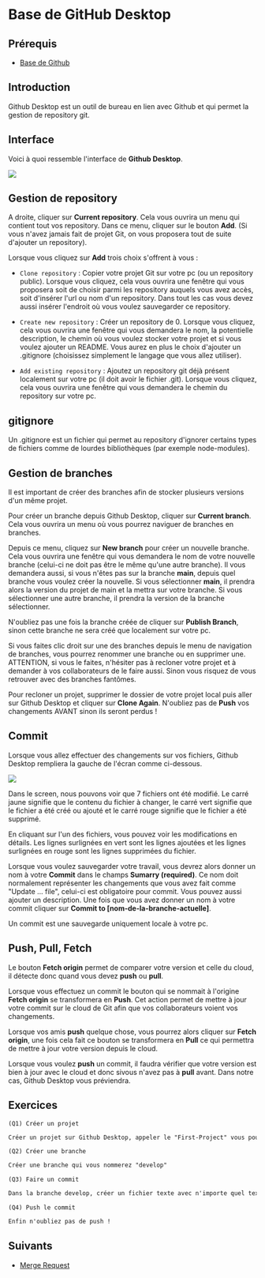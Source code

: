 # Base de GitHub Desktop

## Prérequis

+ [Base de Github]()

## Introduction

Github Desktop est un outil de bureau en lien avec Github et qui permet la gestion de repository git.

## Interface

Voici à quoi ressemble l'interface de **Github Desktop**.

<img src="https://cdn.discordapp.com/attachments/822839106001829908/825439994806140998/unknown.png"/>

## Gestion de repository

A droite, cliquer sur **Current repository**. Cela vous ouvrira un menu qui contient tout vos repository. Dans ce menu, cliquer sur le bouton **Add**. (Si vous n'avez jamais fait de projet Git, on vous proposera tout de suite d'ajouter un repository).

Lorsque vous cliquez sur **Add** trois choix s'offrent à vous :

+ ``Clone repository`` : Copier votre projet Git sur votre pc (ou un repository public). Lorsque vous cliquez, cela vous ouvrira une fenêtre qui vous proposera soit de choisir parmi les repository auquels vous avez accès, soit d'insérer l'url ou nom d'un repository. Dans tout les cas vous devez aussi insérer l'endroit où vous voulez sauvegarder ce repository.

+ ``Create new repository`` : Créer un repository de 0. Lorsque vous cliquez, cela vous ouvrira une fenêtre qui vous demandera le nom, la potentielle description, le chemin où vous voulez stocker votre projet et si vous voulez ajouter un README. Vous aurez en plus le choix d'ajouter un .gitignore (choisissez simplement le langage que vous allez utiliser).

+ ``Add existing repository`` : Ajoutez un repository git déjà présent localement sur votre pc (il doit avoir le fichier .git). Lorsque vous cliquez, cela vous ouvrira une fenêtre qui vous demandera le chemin du repository sur votre pc.

## gitignore

Un .gitignore est un fichier qui permet au repository d'ignorer certains types de fichiers comme de lourdes bibliothèques (par exemple node-modules).

## Gestion de branches

Il est important de créer des branches afin de stocker plusieurs versions d'un même projet.

Pour créer un branche depuis Github Desktop, cliquer sur **Current branch**. Cela vous ouvrira un menu où vous pourrez naviguer de branches en branches.

Depuis ce menu, cliquez sur **New branch** pour créer un nouvelle branche. Cela vous ouvrira une fenêtre qui vous demandera le nom de votre nouvelle branche (celui-ci ne doit pas être le même qu'une autre branche). Il vous demandera aussi, si vous n'êtes pas sur la branche **main**, depuis quel branche vous voulez créer la nouvelle. Si vous sélectionner **main**, il prendra alors la version du projet de main et la mettra sur votre branche. Si vous sélectionner une autre branche, il prendra la version de la branche sélectionner.

N'oubliez pas une fois la branche créée de cliquer sur **Publish Branch**, sinon cette branche ne sera créé que localement sur votre pc.

Si vous faites clic droit sur une des branches depuis le menu de navigation de branches, vous pourrez renommer une branche ou en supprimer une. ATTENTION, si vous le faites, n'hésiter pas à recloner votre projet et à demander à vos collaborateurs de le faire aussi. Sinon vous risquez de vous retrouver avec des branches fantômes.

Pour recloner un projet, supprimer le dossier de votre projet local puis aller sur Github Desktop et cliquer sur **Clone Again**. N'oubliez pas de **Push** vos changements AVANT sinon ils seront perdus !

## Commit

Lorsque vous allez effectuer des changements sur vos fichiers, Github Desktop
rempliera la gauche de l'écran comme ci-dessous.

<img src="https://cdn.discordapp.com/attachments/822839106001829908/825442599301152818/unknown.png" />

Dans le screen, nous pouvons voir que 7 fichiers ont été modifié. Le carré jaune signifie que le contenu du fichier à changer, le carré vert signifie que le fichier a été créé ou ajouté et le carré rouge signifie que le fichier a été supprimé.

En cliquant sur l'un des fichiers, vous pouvez voir les modifications en détails. Les lignes surlignées en vert sont les lignes ajoutées et les lignes surlignées en rouge sont les lignes supprimées du fichier.

Lorsque vous voulez sauvegarder votre travail, vous devrez alors donner un nom à votre **Commit** dans le champs **Sumarry (required)**. Ce nom doit normalement représenter les changements que vous avez fait comme "Update ... file", celui-ci est obligatoire pour commit. Vous pouvez aussi ajouter un description. Une fois que vous avez donner un nom à votre commit cliquer sur **Commit to [nom-de-la-branche-actuelle]**.

Un commit est une sauvegarde uniquement locale à votre pc.

## Push, Pull, Fetch

Le bouton **Fetch origin** permet de comparer votre version et celle du cloud, il détecte donc quand vous devez **push** ou **pull**.

Lorsque vous effectuez un commit le bouton qui se nommait à l'origine **Fetch origin** se transformera en **Push**. Cet action permet
de mettre à jour votre commit sur le cloud de Git afin que vos collaborateurs voient vos changements.

Lorsque vos amis **push** quelque chose, vous pourrez alors cliquer sur **Fetch origin**, une fois cela fait ce bouton se transformera en **Pull** ce qui permettra de mettre à jour votre version depuis le cloud.

Lorsque vous voulez **push** un commit, il faudra vérifier que votre version est bien à jour avec le cloud et donc sivous n'avez pas à **pull** avant. Dans notre cas, Github Desktop vous préviendra.

## Exercices

``(Q1) Créer un projet``

```txt
Créer un projet sur Github Desktop, appeler le "First-Project" vous pouvez mettre la description que vous voulez.
```

``(Q2) Créer une branche``

```txt
Créer une branche qui vous nommerez "develop"
```

``(Q3) Faire un commit``

```txt
Dans la branche develop, créer un fichier texte avec n'importe quel texte dessus. Puis appeler votre commit "Create a text file" puis commiter !
```

``(Q4) Push le commit``

```txt
Enfin n'oubliez pas de push !
```

## Suivants

+ [Merge Request]()
